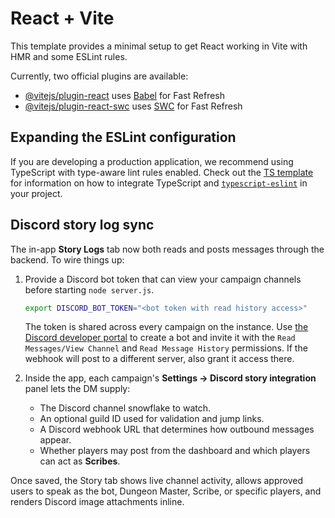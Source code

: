 # React + Vite

This template provides a minimal setup to get React working in Vite with HMR and some ESLint rules.

Currently, two official plugins are available:

- [@vitejs/plugin-react](https://github.com/vitejs/vite-plugin-react/blob/main/packages/plugin-react) uses [Babel](https://babeljs.io/) for Fast Refresh
- [@vitejs/plugin-react-swc](https://github.com/vitejs/vite-plugin-react/blob/main/packages/plugin-react-swc) uses [SWC](https://swc.rs/) for Fast Refresh

## Expanding the ESLint configuration

If you are developing a production application, we recommend using TypeScript with type-aware lint rules enabled. Check out the [TS template](https://github.com/vitejs/vite/tree/main/packages/create-vite/template-react-ts) for information on how to integrate TypeScript and [`typescript-eslint`](https://typescript-eslint.io) in your project.

## Discord story log sync

The in-app **Story Logs** tab now both reads and posts messages through the backend. To wire things up:

1. Provide a Discord bot token that can view your campaign channels before starting `node server.js`.

   ```bash
   export DISCORD_BOT_TOKEN="<bot token with read history access>"
   ```

   The token is shared across every campaign on the instance. Use [the Discord developer portal](https://discord.com/developers/applications) to create a bot and invite it with the `Read Messages/View Channel` and `Read Message History` permissions. If the webhook will post to a different server, also grant it access there.

2. Inside the app, each campaign's **Settings → Discord story integration** panel lets the DM supply:

   - The Discord channel snowflake to watch.
   - An optional guild ID used for validation and jump links.
   - A Discord webhook URL that determines how outbound messages appear.
   - Whether players may post from the dashboard and which players can act as **Scribes**.

Once saved, the Story tab shows live channel activity, allows approved users to speak as the bot, Dungeon Master, Scribe, or specific players, and renders Discord image attachments inline.
